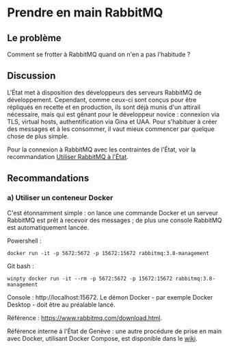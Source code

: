 # Prendre en main RabbitMQ

## Le problème

Comment se frotter à RabbitMQ quand on n'en a pas l'habitude ?

## Discussion

L'État met à disposition des développeurs des serveurs RabbitMQ de développement.
Cependant, comme ceux-ci sont conçus pour être répliqués en recette et en production, ils sont déjà
munis d'un attirail nécessaire, mais qui est gênant pour le développeur novice :
connexion via TLS, virtual hosts, authentification via Gina et UAA.
Pour s'habituer à créer des messages et à les consommer, il vaut mieux commencer par quelque chose de
plus simple.

Pour la connexion à RabbitMQ avec les contraintes de l'État, voir la recommandation
[Utiliser RabbitMQ à l'État](./utiliser_rabbitmq_a_l_etat.md).

## Recommandations

### a) Utiliser un conteneur Docker

C'est étonnamment simple : on lance une commande Docker et un serveur RabbitMQ est prêt à recevoir des
messages ; de plus une console RabbitMQ est automatiquement lancée.

Powershell :

```docker run -it -p 5672:5672 -p 15672:15672 rabbitmq:3.8-management```

Git bash :

```winpty docker run -it --rm -p 5672:5672 -p 15672:15672 rabbitmq:3.8-management```

Console : http://localhost:15672.
Le démon Docker - par exemple Docker Desktop - doit être au préalable lancé.

Référence : https://www.rabbitmq.com/download.html.

Référence interne à l'État de Genève :
une autre procédure de prise en main avec Docker, utilisant Docker Compose, est disponible
dans le [wiki](https://URL_WIKI/pageId=1832222965).
